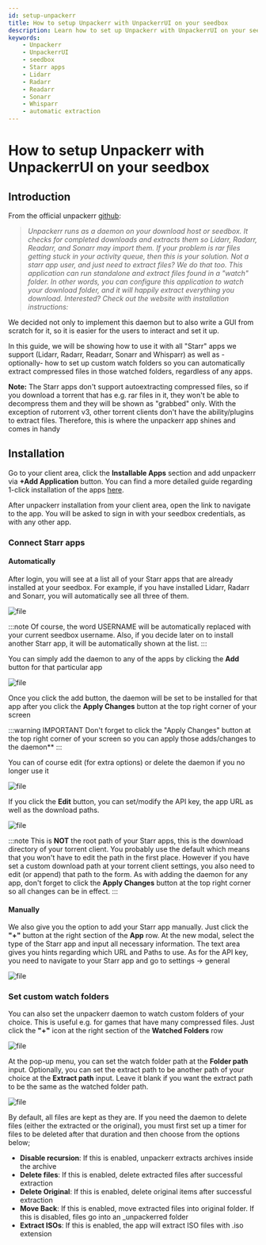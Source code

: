 ```yaml
---
id: setup-unpackerr
title: How to setup Unpackerr with UnpackerrUI on your seedbox
description: Learn how to set up Unpackerr with UnpackerrUI on your seedbox to automatically extract compressed files for Starr apps like Lidarr, Radarr, Readarr, Sonarr, and Whisparr.
keywords:
    - Unpackerr
    - UnpackerrUI
    - seedbox
    - Starr apps
    - Lidarr
    - Radarr
    - Readarr
    - Sonarr
    - Whisparr
    - automatic extraction
---
```


# How to setup Unpackerr with UnpackerrUI on your seedbox

## Introduction

From the official unpackerr [github](https://github.com/Unpackerr/unpackerr):
> *Unpackerr runs as a daemon on your download host or seedbox. It checks for completed downloads and extracts them so Lidarr, Radarr, Readarr, and Sonarr may import them. If your problem is rar files getting stuck in your activity queue, then this is your solution.
Not a starr app user, and just need to extract files? We do that too. This application can run standalone and extract files found in a "watch" folder. In other words, you can configure this application to watch your download folder, and it will happily extract everything you download.
Interested? Check out the website with installation instructions:*

We decided not only to implement this daemon but to also write a GUI from scratch for it, so it is easier for the users to interact and set it up.

In this guide, we will be showing how to use it with all "Starr" apps we support (Lidarr, Radarr, Readarr, Sonarr and Whisparr) as well as -optionally- how to set up custom watch folders so you can automatically extract compressed files in those watched folders, regardless of any apps.

**Note:** The Starr apps don't support autoextracting compressed files, so if you download a torrent that has e.g. rar files in it, they won't be able to decompress them and they will be shown as "grabbed" only. With the exception of rutorrent v3, other torrent clients don't have the ability/plugins to extract files.
Therefore, this is where the unpackerr app shines and comes in handy 


## Installation
Go to your client area, click the **Installable Apps** section and add unpackerr via **+Add Application** button. You can find a more detailed guide regarding 1-click installation of the apps [here](./How_to_install_our_1-Click_applications.md). 

After unpackerr installation from your client area, open the link to navigate to the app. You will be asked to sign in with your seedbox credentials, as with any other app.


### Connect Starr apps

#### Automatically

After login, you will see at a list all of your Starr apps that are already installed at your seedbox. For example, if you have installed Lidarr, Radarr and Sonarr, you will automatically see all three of them.

![file](https://rapiddot-support-community-uploads.s3.amazonaws.com/uploads/image-1708440061140.39.06.jpg)

:::note
Of course, the word USERNAME will be automatically replaced with your current seedbox username.
Also, if you decide later on to install another Starr app, it will be automatically shown at the list.
:::

You can simply add the daemon to any of the apps by clicking the **Add** button for that particular app

![file](https://rapiddot-support-community-uploads.s3.amazonaws.com/uploads/image-1708087235755.39.51.jpg)

Once you click the add button, the daemon will be set to be installed for that app after you click the **Apply Changes** button at the top right corner of your screen



:::warning IMPORTANT 
Don't forget to click the "Apply Changes" button at the top right corner of your screen so you can apply those adds/changes to the daemon**
:::

You can of course edit (for extra options) or delete the daemon if you no longer use it

![file](https://rapiddot-support-community-uploads.s3.amazonaws.com/uploads/image-1708088374475.38.06.jpg)


If you click the **Edit** button, you can set/modify the API key, the app URL as well as the download paths.

![file](https://rapiddot-support-community-uploads.s3.amazonaws.com/uploads/image-1708093082643.38.55.jpg)

:::note
This is **NOT** the root path of your Starr apps, this is the download directory of your torrent client. You probably use the default which means that you won't have to edit the path in the first place.
However if you have set a custom download path at your torrent client settings, you also need to edit (or append) that path to the form.
As with adding the daemon for any app, don't forget to click the **Apply Changes** button at the top right corner so all changes can be in effect.
:::

#### Manually

We also give you the option to add your Starr app manually. Just click the **"+"** button at the right section of the **App** row. At the new modal, select the type of the Starr app and input all necessary information. The text area gives you hints regarding which URL and Paths to use. As for the API key, you need to navigate to your Starr app and go to settings -> general

![file](https://rapiddot-support-community-uploads.s3.amazonaws.com/uploads/image-1708099925859.11.23.jpg)

### Set custom watch folders

You can also set the unpackerr daemon to watch custom folders of your choice. This is useful e.g. for games that have many compressed files. Just click the **"+"** icon at the right section of the **Watched Folders** row

![file](https://rapiddot-support-community-uploads.s3.amazonaws.com/uploads/image-1708094105705.06.35.jpg)

At the pop-up menu, you can set the watch folder path at the **Folder path** input.
Optionally, you can set the extract path to be another path of your choice at the **Extract path** input. Leave it blank if you want the extract path to be the same as the watched folder path. 

![file](https://rapiddot-support-community-uploads.s3.amazonaws.com/uploads/image-1708094128203.07.21.jpg)

By default, all files are kept as they are.
If you need the daemon to delete files (either the extracted or the original), you must first set up a timer for files to be deleted after that duration and then choose from the options below;

- **Disable recursion**: If this is enabled, unpackerr extracts archives inside the archive
- **Delete files**: If this is enabled, delete extracted files after successful extraction
- **Delete Original**: If this is enabled, delete original items after successful extraction
- **Move Back**: If this is enabled, move extracted files into original folder. If this is disabled, files go into an \_unpackerred folder
- **Extract ISOs**: If this is enabled, the app will extract ISO files with .iso extension